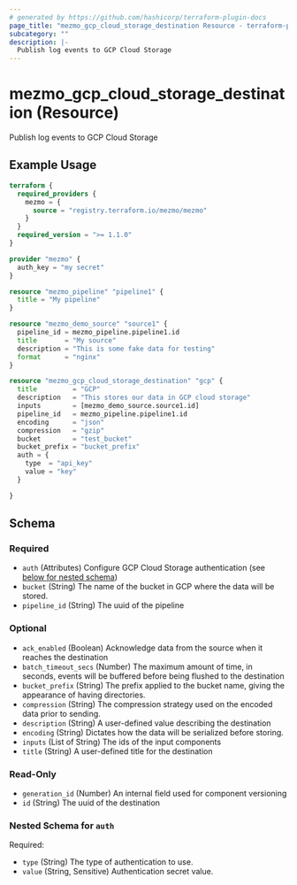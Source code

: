 ```yaml
---
# generated by https://github.com/hashicorp/terraform-plugin-docs
page_title: "mezmo_gcp_cloud_storage_destination Resource - terraform-provider-mezmo"
subcategory: ""
description: |-
  Publish log events to GCP Cloud Storage
---
```


# mezmo_gcp_cloud_storage_destination (Resource)

Publish log events to GCP Cloud Storage

## Example Usage

```terraform
terraform {
  required_providers {
    mezmo = {
      source = "registry.terraform.io/mezmo/mezmo"
    }
  }
  required_version = ">= 1.1.0"
}

provider "mezmo" {
  auth_key = "my secret"
}

resource "mezmo_pipeline" "pipeline1" {
  title = "My pipeline"
}

resource "mezmo_demo_source" "source1" {
  pipeline_id = mezmo_pipeline.pipeline1.id
  title       = "My source"
  description = "This is some fake data for testing"
  format      = "nginx"
}

resource "mezmo_gcp_cloud_storage_destination" "gcp" {
  title         = "GCP"
  description   = "This stores our data in GCP cloud storage"
  inputs        = [mezmo_demo_source.source1.id]
  pipeline_id   = mezmo_pipeline.pipeline1.id
  encoding      = "json"
  compression   = "gzip"
  bucket        = "test_bucket"
  bucket_prefix = "bucket_prefix"
  auth = {
    type  = "api_key"
    value = "key"
  }

}
```

<!-- schema generated by tfplugindocs -->
## Schema

### Required

- `auth` (Attributes) Configure GCP Cloud Storage authentication (see [below for nested schema](#nestedatt--auth))
- `bucket` (String) The name of the bucket in GCP where the data will be stored.
- `pipeline_id` (String) The uuid of the pipeline

### Optional

- `ack_enabled` (Boolean) Acknowledge data from the source when it reaches the destination
- `batch_timeout_secs` (Number) The maximum amount of time, in seconds, events will be buffered before being flushed to the destination
- `bucket_prefix` (String) The prefix applied to the bucket name, giving the appearance of having directories.
- `compression` (String) The compression strategy used on the encoded data prior to sending.
- `description` (String) A user-defined value describing the destination
- `encoding` (String) Dictates how the data will be serialized before storing.
- `inputs` (List of String) The ids of the input components
- `title` (String) A user-defined title for the destination

### Read-Only

- `generation_id` (Number) An internal field used for component versioning
- `id` (String) The uuid of the destination

<a id="nestedatt--auth"></a>
### Nested Schema for `auth`

Required:

- `type` (String) The type of authentication to use.
- `value` (String, Sensitive) Authentication secret value.
